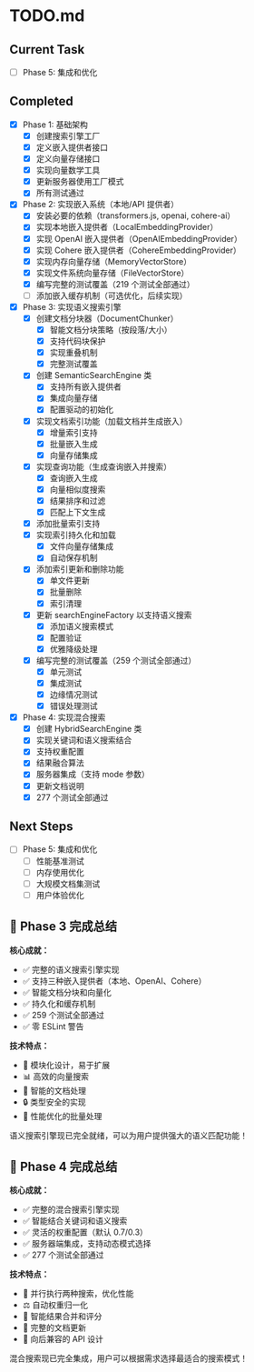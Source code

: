 # TODO.md

## Current Task
- [ ] Phase 5: 集成和优化

## Completed
- [x] Phase 1: 基础架构
  - [x] 创建搜索引擎工厂
  - [x] 定义嵌入提供者接口
  - [x] 定义向量存储接口
  - [x] 实现向量数学工具
  - [x] 更新服务器使用工厂模式
  - [x] 所有测试通过

- [x] Phase 2: 实现嵌入系统（本地/API 提供者）
  - [x] 安装必要的依赖（transformers.js, openai, cohere-ai）
  - [x] 实现本地嵌入提供者（LocalEmbeddingProvider）
  - [x] 实现 OpenAI 嵌入提供者（OpenAIEmbeddingProvider）
  - [x] 实现 Cohere 嵌入提供者（CohereEmbeddingProvider）
  - [x] 实现内存向量存储（MemoryVectorStore）
  - [x] 实现文件系统向量存储（FileVectorStore）
  - [x] 编写完整的测试覆盖（219 个测试全部通过）
  - [ ] 添加嵌入缓存机制（可选优化，后续实现）

- [x] Phase 3: 实现语义搜索引擎
  - [x] 创建文档分块器（DocumentChunker）
    - [x] 智能文档分块策略（按段落/大小）
    - [x] 支持代码块保护
    - [x] 实现重叠机制
    - [x] 完整测试覆盖
  - [x] 创建 SemanticSearchEngine 类
    - [x] 支持所有嵌入提供者
    - [x] 集成向量存储
    - [x] 配置驱动的初始化
  - [x] 实现文档索引功能（加载文档并生成嵌入）
    - [x] 增量索引支持
    - [x] 批量嵌入生成
    - [x] 向量存储集成
  - [x] 实现查询功能（生成查询嵌入并搜索）
    - [x] 查询嵌入生成
    - [x] 向量相似度搜索
    - [x] 结果排序和过滤
    - [x] 匹配上下文生成
  - [x] 添加批量索引支持
  - [x] 实现索引持久化和加载
    - [x] 文件向量存储集成
    - [x] 自动保存机制
  - [x] 添加索引更新和删除功能
    - [x] 单文件更新
    - [x] 批量删除
    - [x] 索引清理
  - [x] 更新 searchEngineFactory 以支持语义搜索
    - [x] 添加语义搜索模式
    - [x] 配置验证
    - [x] 优雅降级处理
  - [x] 编写完整的测试覆盖（259 个测试全部通过）
    - [x] 单元测试
    - [x] 集成测试
    - [x] 边缘情况测试
    - [x] 错误处理测试

- [x] Phase 4: 实现混合搜索
  - [x] 创建 HybridSearchEngine 类
  - [x] 实现关键词和语义搜索结合
  - [x] 支持权重配置
  - [x] 结果融合算法
  - [x] 服务器集成（支持 mode 参数）
  - [x] 更新文档说明
  - [x] 277 个测试全部通过

## Next Steps
- [ ] Phase 5: 集成和优化
  - [ ] 性能基准测试
  - [ ] 内存使用优化
  - [ ] 大规模文档集测试
  - [ ] 用户体验优化

## 🎉 Phase 3 完成总结

**核心成就：**
- ✅ 完整的语义搜索引擎实现
- ✅ 支持三种嵌入提供者（本地、OpenAI、Cohere）
- ✅ 智能文档分块和向量化
- ✅ 持久化和缓存机制
- ✅ 259 个测试全部通过
- ✅ 零 ESLint 警告

**技术特点：**
- 🔧 模块化设计，易于扩展
- 📊 高效的向量搜索
- 🧠 智能的文档处理
- 🔒 类型安全的实现
- 🚀 性能优化的批量处理

语义搜索引擎现已完全就绪，可以为用户提供强大的语义匹配功能！

## 🎉 Phase 4 完成总结

**核心成就：**
- ✅ 完整的混合搜索引擎实现
- ✅ 智能结合关键词和语义搜索
- ✅ 灵活的权重配置（默认 0.7/0.3）
- ✅ 服务器端集成，支持动态模式选择
- ✅ 277 个测试全部通过

**技术特点：**
- 🔀 并行执行两种搜索，优化性能
- ⚖️ 自动权重归一化
- 🎯 智能结果合并和评分
- 📖 完整的文档更新
- 🔧 向后兼容的 API 设计

混合搜索现已完全集成，用户可以根据需求选择最适合的搜索模式！